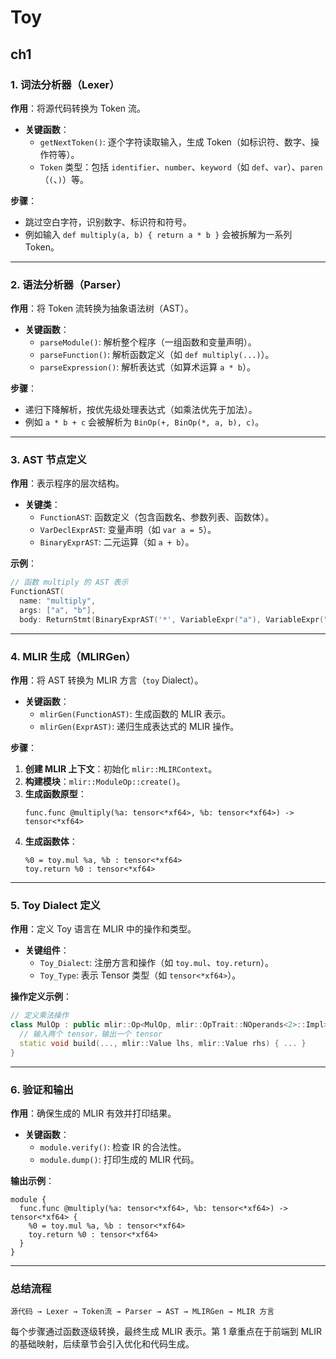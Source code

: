 # Toy

## ch1

### 1. **词法分析器（Lexer）**

**作用**：将源代码转换为 Token 流。

- **关键函数**：
  - `getNextToken()`: 逐个字符读取输入，生成 Token（如标识符、数字、操作符等）。
  - `Token` 类型：包括 `identifier`、`number`、`keyword`（如 `def`、`var`）、`paren`（`(`、`)`）等。

**步骤**：

- 跳过空白字符，识别数字、标识符和符号。
- 例如输入 `def multiply(a, b) { return a * b }` 会被拆解为一系列 Token。

---

### 2. **语法分析器（Parser）**

**作用**：将 Token 流转换为抽象语法树（AST）。

- **关键函数**：
  - `parseModule()`: 解析整个程序（一组函数和变量声明）。
  - `parseFunction()`: 解析函数定义（如 `def multiply(...)`）。
  - `parseExpression()`: 解析表达式（如算术运算 `a * b`）。

**步骤**：

- 递归下降解析，按优先级处理表达式（如乘法优先于加法）。
- 例如 `a * b + c` 会被解析为 `BinOp(+, BinOp(*, a, b), c)`。

---

### 3. **AST 节点定义**

**作用**：表示程序的层次结构。

- **关键类**：
  - `FunctionAST`: 函数定义（包含函数名、参数列表、函数体）。
  - `VarDeclExprAST`: 变量声明（如 `var a = 5`）。
  - `BinaryExprAST`: 二元运算（如 `a + b`）。

**示例**：

```cpp
// 函数 multiply 的 AST 表示
FunctionAST(
  name: "multiply",
  args: ["a", "b"],
  body: ReturnStmt(BinaryExprAST('*', VariableExpr("a"), VariableExpr("b")))
```

---

### 4. **MLIR 生成（MLIRGen）**

**作用**：将 AST 转换为 MLIR 方言（`toy` Dialect）。

- **关键函数**：
  - `mlirGen(FunctionAST)`: 生成函数的 MLIR 表示。
  - `mlirGen(ExprAST)`: 递归生成表达式的 MLIR 操作。

**步骤**：

1. **创建 MLIR 上下文**：初始化 `mlir::MLIRContext`。
2. **构建模块**：`mlir::ModuleOp::create()`。
3. **生成函数原型**：
   ```mlir
   func.func @multiply(%a: tensor<*xf64>, %b: tensor<*xf64>) -> tensor<*xf64>
   ```
4. **生成函数体**：
   ```mlir
   %0 = toy.mul %a, %b : tensor<*xf64>
   toy.return %0 : tensor<*xf64>
   ```

---

### 5. **Toy Dialect 定义**

**作用**：定义 Toy 语言在 MLIR 中的操作和类型。

- **关键组件**：
  - `Toy_Dialect`: 注册方言和操作（如 `toy.mul`、`toy.return`）。
  - `Toy_Type`: 表示 Tensor 类型（如 `tensor<*xf64>`）。

**操作定义示例**：

```cpp
// 定义乘法操作
class MulOp : public mlir::Op<MulOp, mlir::OpTrait::NOperands<2>::Impl> {
  // 输入两个 tensor，输出一个 tensor
  static void build(..., mlir::Value lhs, mlir::Value rhs) { ... }
}
```

---

### 6. **验证和输出**

**作用**：确保生成的 MLIR 有效并打印结果。

- **关键函数**：
  - `module.verify()`: 检查 IR 的合法性。
  - `module.dump()`: 打印生成的 MLIR 代码。

**输出示例**：

```mlir
module {
  func.func @multiply(%a: tensor<*xf64>, %b: tensor<*xf64>) -> tensor<*xf64> {
    %0 = toy.mul %a, %b : tensor<*xf64>
    toy.return %0 : tensor<*xf64>
  }
}
```

---

### 总结流程

```
源代码 → Lexer → Token流 → Parser → AST → MLIRGen → MLIR 方言
```

每个步骤通过函数逐级转换，最终生成 MLIR 表示。第 1 章重点在于前端到 MLIR 的基础映射，后续章节会引入优化和代码生成。

